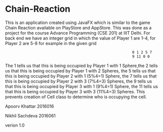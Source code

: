 # Chain-Reaction

This is an application created using JavaFX which is similar to the game Chain Reaction available on PlayStore and AppStore. This was done as a project for the course Advance Programming (CSE 201) at IIIT Delhi. For back end we have an integer grid in which the value of Player 1 are 1-4, for Player 2 are 5-8 for example in the given grid



                                                              0 1 2 5 7 
                                                              9 11 0 0
                                                              
                                                              
                                                              
The 1 tells us that this is being occupied by Player 1 with 1 Sphere,the 2 tells us that this is being occupied by Player 1 with 2 Spheres, the 5 tells us that this is being occupied by Player 2 with 1 (5%4=1) Sphere, the 7 tells us that this is being occupied by Player 2 with 3 (7%4=3) Spheres, the 9 tells us that this is being occupied by Player 3 with 1 (9%4=1) Sphere,  the 11 tells us that this is being occupied by Player 3 with 3 (11%4=3) Spheres. This prevents creation of Cell class to determine who is occupying the cell.


Apoorv Khattar 2016016

Nikhil Sachdeva 2016061


verion 1.0



